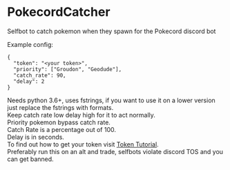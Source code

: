 # PokecordCatcher
Selfbot to catch pokemon when they spawn for the Pokecord discord bot

Example config:
```
{
  "token": "<your token>",
  "priority": ["Groudon", "Geodude"],
  "catch_rate": 90,
  "delay": 2
}
```

Needs python 3.6+, uses fstrings, if you want to use it on a lower version just replace the fstrings with formats.  
Keep catch rate low delay high for it to act normally.  
Priority pokemon bypass catch rate.  
Catch Rate is a percentage out of 100.  
Delay is in seconds.  
To find out how to get your token visit [Token Tutorial](https://github.com/TheRacingLion/Discord-SelfBot/wiki/Discord-Token-Tutorial).  
Preferably run this on an alt and trade, selfbots violate discord TOS and you can get banned.  
